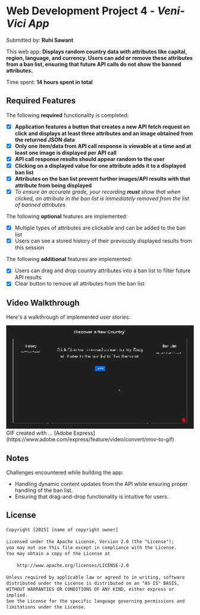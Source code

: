 # Web Development Project 4 - *Veni-Vici App*

Submitted by: **Ruhi Sawant**

This web app: **Displays random country data with attributes like capital, region, language, and currency. Users can add or remove these attributes from a ban list, ensuring that future API calls do not show the banned attributes.**

Time spent: **14 hours spent in total**

## Required Features

The following **required** functionality is completed:

- [x] **Application features a button that creates a new API fetch request on click and displays at least three attributes and an image obtained from the returned JSON data**
- [x] **Only one item/data from API call response is viewable at a time and at least one image is displayed per API call**
- [x] **API call response results should appear random to the user**
- [x] **Clicking on a displayed value for one attribute adds it to a displayed ban list**
- [x] **Attributes on the ban list prevent further images/API results with that attribute from being displayed**
- [x] _To ensure an accurate grade, your recording **must** show that when clicked, an attribute in the ban list is immediately removed from the list of banned attributes_

The following **optional** features are implemented:

- [x] Multiple types of attributes are clickable and can be added to the ban list
- [x] Users can see a stored history of their previously displayed results from this session

The following **additional** features are implemented:

* [x] Users can drag and drop country attributes into a ban list to filter future API results
* [x] Clear button to remove all attributes from the ban list

## Video Walkthrough

Here's a walkthrough of implemented user stories:

<img src='src/assets/VideoWalkthrough.gif' title='Video Walkthrough' width='800px' alt='Video Walkthrough' />
GIF created with ... [Adobe Express](https://www.adobe.com/express/feature/video/convert/mov-to-gif)

## Notes

Challenges encountered while building the app:
- Handling dynamic content updates from the API while ensuring proper handling of the ban list.
- Ensuring that drag-and-drop functionality is intuitive for users.
  
## License

    Copyright [2025] [name of copyright owner]

    Licensed under the Apache License, Version 2.0 (the "License");
    you may not use this file except in compliance with the License.
    You may obtain a copy of the License at

        http://www.apache.org/licenses/LICENSE-2.0

    Unless required by applicable law or agreed to in writing, software
    distributed under the License is distributed on an "AS IS" BASIS,
    WITHOUT WARRANTIES OR CONDITIONS OF ANY KIND, either express or implied.
    See the License for the specific language governing permissions and
    limitations under the License.
